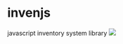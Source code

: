 # invenjs
javascript inventory system library
<a href="https://simpleicons.org/"><img src="https://img.shields.io/badge/-JavaScript-F7DF1E?style=flat&logo=javascript&logoColor=white"/></a>

